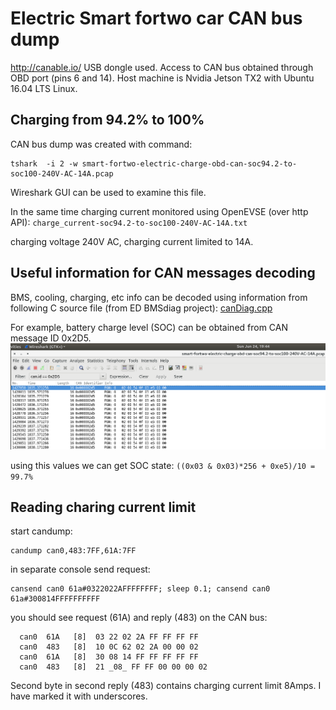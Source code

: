 # Electric Smart fortwo car CAN bus dump

http://canable.io/ USB dongle used. Access to CAN bus obtained through OBD port (pins 6 and 14).
Host machine is Nvidia Jetson TX2 with Ubuntu 16.04 LTS Linux.

## Charging from 94.2% to 100%
CAN bus dump was created with command:
```
tshark  -i 2 -w smart-fortwo-electric-charge-obd-can-soc94.2-to-soc100-240V-AC-14A.pcap
```

Wireshark GUI can be used to examine this file.

In the same time charging current monitored using OpenEVSE (over http API): `charge_current-soc94.2-to-soc100-240V-AC-14A.txt`

charging voltage 240V AC, charging current limited to 14A.

## Useful information for CAN messages decoding
BMS, cooling, charging, etc info can be decoded using information from following C source file (from ED BMSdiag project):
[canDiag.cpp](https://github.com/MyLab-odyssey/ED_BMSdiag/blob/master/ED_BMSdiag/canDiag.cpp)

For example, battery charge level (SOC) can be obtained from CAN message ID 0x2D5.
![CAN 0x2D5 in Wireshark](smart-fortwo-electric-charge-obd-can-wireshark.png)

using this values we can get SOC state:
```((0x03 & 0x03)*256 + 0xe5)/10 = 99.7%```

## Reading charing current limit

start candump:
```
candump can0,483:7FF,61A:7FF
```

in separate console send request:
```
cansend can0 61a#0322022AFFFFFFFF; sleep 0.1; cansend can0 61a#300814FFFFFFFFFF
```

you should see request (61A) and reply (483) on the CAN bus:
```
  can0  61A   [8]  03 22 02 2A FF FF FF FF
  can0  483   [8]  10 0C 62 02 2A 00 00 02
  can0  61A   [8]  30 08 14 FF FF FF FF FF
  can0  483   [8]  21 _08_ FF FF 00 00 00 02
```

Second byte in second reply (483) contains charging current limit 8Amps. I have marked it with underscores.
